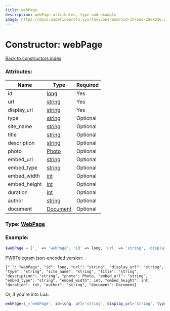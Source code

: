 ```yaml
---
title: webPage
description: webPage attributes, type and example
image: https://docs.madelineproto.xyz/favicons/android-chrome-256x256.png
---
```

# Constructor: webPage  
[Back to constructors index](index.md)



### Attributes:

| Name     |    Type       | Required |
|----------|---------------|----------|
|id|[long](../types/long.md) | Yes|
|url|[string](../types/string.md) | Yes|
|display\_url|[string](../types/string.md) | Yes|
|type|[string](../types/string.md) | Optional|
|site\_name|[string](../types/string.md) | Optional|
|title|[string](../types/string.md) | Optional|
|description|[string](../types/string.md) | Optional|
|photo|[Photo](../types/Photo.md) | Optional|
|embed\_url|[string](../types/string.md) | Optional|
|embed\_type|[string](../types/string.md) | Optional|
|embed\_width|[int](../types/int.md) | Optional|
|embed\_height|[int](../types/int.md) | Optional|
|duration|[int](../types/int.md) | Optional|
|author|[string](../types/string.md) | Optional|
|document|[Document](../types/Document.md) | Optional|



### Type: [WebPage](../types/WebPage.md)


### Example:

```php
$webPage = ['_' => 'webPage', 'id' => long, 'url' => 'string', 'display_url' => 'string', 'type' => 'string', 'site_name' => 'string', 'title' => 'string', 'description' => 'string', 'photo' => Photo, 'embed_url' => 'string', 'embed_type' => 'string', 'embed_width' => int, 'embed_height' => int, 'duration' => int, 'author' => 'string', 'document' => Document];
```  

[PWRTelegram](https://pwrtelegram.xyz) json-encoded version:

```
{"_": "webPage", "id": long, "url": "string", "display_url": "string", "type": "string", "site_name": "string", "title": "string", "description": "string", "photo": Photo, "embed_url": "string", "embed_type": "string", "embed_width": int, "embed_height": int, "duration": int, "author": "string", "document": Document}
```


Or, if you're into Lua:

```lua
webPage={_='webPage', id=long, url='string', display_url='string', type='string', site_name='string', title='string', description='string', photo=Photo, embed_url='string', embed_type='string', embed_width=int, embed_height=int, duration=int, author='string', document=Document}

```


